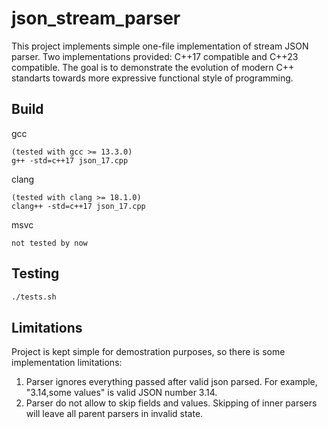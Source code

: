 # json_stream_parser

This project implements simple one-file implementation of stream JSON parser. Two implementations provided: C++17 compatible and C++23 compatible. The goal is to demonstrate the evolution of modern C++ standarts towards more expressive functional style of programming.

## Build

gcc
```
(tested with gcc >= 13.3.0)
g++ -std=c++17 json_17.cpp
```

clang
```
(tested with clang >= 18.1.0)
clang++ -std=c++17 json_17.cpp 
```

msvc
```
not tested by now
```

## Testing

```bash
./tests.sh
```

## Limitations

Project is kept simple for demostration purposes, so there is some implementation limitations:

1. Parser ignores everything passed after valid json parsed. For example, "3.14,some values" is valid JSON number 3.14.
2. Parser do not allow to skip fields and values. Skipping of inner parsers will leave all parent parsers in invalid state.

